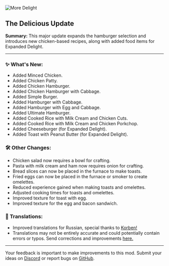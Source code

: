 ![More Delight](https://cdn.modrinth.com/data/znHQQtuU/images/6833d6b12f2605b2925a31261438c6a355903132.png)

## The Delicious Update

**Summary:** This major update expands the hamburger selection and introduces new chicken-based recipes, along with added food items for Expanded Delight.

***

### ✨ What's New:

- Added Minced Chicken.
- Added Chicken Patty.
- Added Chicken Hamburger.
- Added Chicken Hamburger with Cabbage.
- Added Simple Burger.
- Added Hamburger with Cabbage.
- Added Hamburger with Egg and Cabbage.
- Added Ultimate Hamburger.
- Added Cooked Rice with Milk Cream and Chicken Cuts.
- Added Cooked Rice with Milk Cream and Chicken Porkchop.
- Added Cheeseburger (for Expanded Delight).
- Added Toast with Peanut Butter (for Expanded Delight).

### 🛠️ Other Changes:

- Chicken salad now requires a bowl for crafting.
- Pasta with milk cream and ham now requires onion for crafting.
- Bread slices can now be placed in the furnace to make toasts.
- Fried eggs can now be placed in the furnace or smoker to create omelettes.
- Reduced experience gained when making toasts and omelettes.
- Adjusted cooking times for toasts and omelettes.
- Improved texture for toast with egg.
- Improved texture for the egg and bacon sandwich.

### 📝 Translations:

- Improved translations for Russian, special thanks to [Korben!](https://github.com/mpustovoi)
- Translations may not be entirely accurate and could potentially contain errors or typos. Send corrections and improvements [here.](https://github.com/axperty/moredelight)

***

Your feedback is important to make improvements to this mod. Submit your ideas on [Discord](https://discord.gg/yweZ2agkDw) or report bugs on [GitHub](https://github.com/axperty/moredelight).